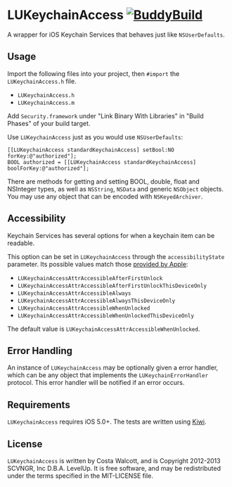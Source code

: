 LUKeychainAccess [![BuddyBuild](https://dashboard.buddybuild.com/api/statusImage?appID=585b202c797040010057656e&branch=master&build=latest)](https://dashboard.buddybuild.com/apps/585b202c797040010057656e/build/latest?branch=master)
================

A wrapper for iOS Keychain Services that behaves just like `NSUserDefaults`.

## Usage

Import the following files into your project, then `#import` the `LUKeychainAccess.h` file.

- `LUKeychainAccess.h`
- `LUKeychainAccess.m`

Add `Security.framework` under "Link Binary With Libraries" in "Build Phases" of your build target.

Use `LUKeychainAccess` just as you would use `NSUserDefaults`:

    [[LUKeychainAccess standardKeychainAccess] setBool:NO forKey:@"authorized"];
    BOOL authorized = [[LUKeychainAccess standardKeychainAccess] boolForKey:@"authorized"];

There are methods for getting and setting BOOL, double, float and NSInteger types, as well as `NSString`, `NSData` and generic `NSObject` objects. You may use any object that can be encoded with `NSKeyedArchiver`.

## Accessibility

Keychain Services has several options for when a keychain item can be readable.

This option can be set in `LUKeychainAccess` through the `accessibilityState` parameter. Its possible values match those [provided by Apple](https://developer.apple.com/library/ios/DOCUMENTATION/Security/Reference/keychainservices/Reference/reference.html#//apple_ref/doc/constant_group/Keychain_Item_Accessibility_Constants):

- `LUKeychainAccessAttrAccessibleAfterFirstUnlock`
- `LUKeychainAccessAttrAccessibleAfterFirstUnlockThisDeviceOnly`
- `LUKeychainAccessAttrAccessibleAlways`
- `LUKeychainAccessAttrAccessibleAlwaysThisDeviceOnly`
- `LUKeychainAccessAttrAccessibleWhenUnlocked`
- `LUKeychainAccessAttrAccessibleWhenUnlockedThisDeviceOnly`

The default value is `LUKeychainAccessAttrAccessibleWhenUnlocked`.

## Error Handling

An instance of `LUKeychainAccess` may be optionally given a error handler, which can be any object that implements the `LUKeychainErrorHandler` protocol. This error handler will be notified if an error occurs.

## Requirements

`LUKeychainAccess` requires iOS 5.0+. The tests are written using [Kiwi](https://github.com/allending/Kiwi).

## License

`LUKeychainAccess` is written by Costa Walcott, and is Copyright 2012-2013 SCVNGR, Inc D.B.A. LevelUp. It is free software, and may be redistributed under the terms specified in the MIT-LICENSE file.
